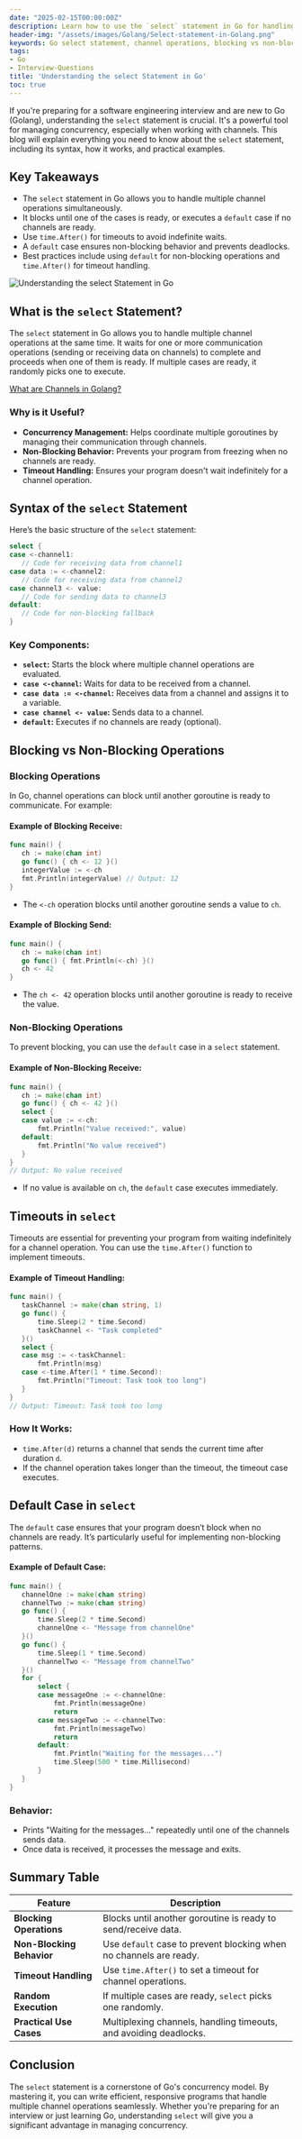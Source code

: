```yaml
---
date: "2025-02-15T00:00:00Z"
description: Learn how to use the `select` statement in Go for handling multiple channel operations, timeouts, and non-blocking patterns. This guide explains the syntax, blocking vs non-blocking behavior, and practical examples for software engineers preparing for interviews.
header-img: "/assets/images/Golang/Select-statement-in-Golang.png"
keywords: Go select statement, channel operations, blocking vs non-blocking, time.After, default case, goroutines, Go concurrency, software engineering interview
tags:
- Go
- Interview-Questions
title: 'Understanding the select Statement in Go'
toc: true
---
```

If you're preparing for a software engineering interview and are new to Go (Golang), understanding the `select` statement is crucial. It's a powerful tool for managing concurrency, especially when working with channels. This blog will explain everything you need to know about the `select` statement, including its syntax, how it works, and practical examples.

## Key Takeaways
- The `select` statement in Go allows you to handle multiple channel operations simultaneously.
- It blocks until one of the cases is ready, or executes a `default` case if no channels are ready.
- Use `time.After()` for timeouts to avoid indefinite waits.
- A `default` case ensures non-blocking behavior and prevents deadlocks.
- Best practices include using `default` for non-blocking operations and `time.After()` for timeout handling.

![Understanding the select Statement in Go](/assets/images/Golang/Select-statement-in-Golang.png)

## What is the `select` Statement?

The `select` statement in Go allows you to handle multiple channel operations at the same time. It waits for one or more communication operations (sending or receiving data on channels) to complete and proceeds when one of them is ready. If multiple cases are ready, it randomly picks one to execute.

[What are Channels in Golang?](/Channels-in-Golang/)

### Why is it Useful?
- **Concurrency Management:** Helps coordinate multiple goroutines by managing their communication through channels.
- **Non-Blocking Behavior:** Prevents your program from freezing when no channels are ready.
- **Timeout Handling:** Ensures your program doesn't wait indefinitely for a channel operation.

## Syntax of the `select` Statement

Here’s the basic structure of the `select` statement:

```go
select {
case <-channel1:
   // Code for receiving data from channel1
case data := <-channel2:
   // Code for receiving data from channel2
case channel3 <- value:
   // Code for sending data to channel3
default:
   // Code for non-blocking fallback
}
```

### Key Components:
- **`select`:** Starts the block where multiple channel operations are evaluated.
- **`case <-channel`:** Waits for data to be received from a channel.
- **`case data := <-channel`:** Receives data from a channel and assigns it to a variable.
- **`case channel <- value`:** Sends data to a channel.
- **`default`:** Executes if no channels are ready (optional).

## Blocking vs Non-Blocking Operations

### Blocking Operations
In Go, channel operations can block until another goroutine is ready to communicate. For example:

#### Example of Blocking Receive:
```go
func main() {
   ch := make(chan int)
   go func() { ch <- 12 }()
   integerValue := <-ch
   fmt.Println(integerValue) // Output: 12
}
```
- The `<-ch` operation blocks until another goroutine sends a value to `ch`.

#### Example of Blocking Send:
```go
func main() {
   ch := make(chan int)
   go func() { fmt.Println(<-ch) }()
   ch <- 42
}
```
- The `ch <- 42` operation blocks until another goroutine is ready to receive the value.

### Non-Blocking Operations
To prevent blocking, you can use the `default` case in a `select` statement.

#### Example of Non-Blocking Receive:
```go
func main() {
   ch := make(chan int)
   go func() { ch <- 42 }()
   select {
   case value := <-ch:
       fmt.Println("Value received:", value)
   default:
       fmt.Println("No value received")
   }
}
// Output: No value received
```
- If no value is available on `ch`, the `default` case executes immediately.

## Timeouts in `select`

Timeouts are essential for preventing your program from waiting indefinitely for a channel operation. You can use the `time.After()` function to implement timeouts.

#### Example of Timeout Handling:
```go
func main() {
   taskChannel := make(chan string, 1)
   go func() {
       time.Sleep(2 * time.Second)
       taskChannel <- "Task completed"
   }()
   select {
   case msg := <-taskChannel:
       fmt.Println(msg)
   case <-time.After(1 * time.Second):
       fmt.Println("Timeout: Task took too long")
   }
}
// Output: Timeout: Task took too long
```

### How It Works:
- `time.After(d)` returns a channel that sends the current time after duration `d`.
- If the channel operation takes longer than the timeout, the timeout case executes.

## Default Case in `select`

The `default` case ensures that your program doesn’t block when no channels are ready. It’s particularly useful for implementing non-blocking patterns.

#### Example of Default Case:
```go
func main() {
   channelOne := make(chan string)
   channelTwo := make(chan string)
   go func() {
       time.Sleep(2 * time.Second)
       channelOne <- "Message from channelOne"
   }()
   go func() {
       time.Sleep(1 * time.Second)
       channelTwo <- "Message from channelTwo"
   }()
   for {
       select {
       case messageOne := <-channelOne:
           fmt.Println(messageOne)
           return
       case messageTwo := <-channelTwo:
           fmt.Println(messageTwo)
           return
       default:
           fmt.Println("Waiting for the messages...")
           time.Sleep(500 * time.Millisecond)
       }
   }
}
```

### Behavior:
- Prints "Waiting for the messages..." repeatedly until one of the channels sends data.
- Once data is received, it processes the message and exits.

## Summary Table

| Feature                  | Description                                                                 |
|--|--|
| **Blocking Operations**  | Blocks until another goroutine is ready to send/receive data.               |
| **Non-Blocking Behavior**| Use `default` case to prevent blocking when no channels are ready.          |
| **Timeout Handling**     | Use `time.After()` to set a timeout for channel operations.                 |
| **Random Execution**     | If multiple cases are ready, `select` picks one randomly.                   |
| **Practical Use Cases**  | Multiplexing channels, handling timeouts, and avoiding deadlocks.           |

## Conclusion

The `select` statement is a cornerstone of Go's concurrency model. By mastering it, you can write efficient, responsive programs that handle multiple channel operations seamlessly. Whether you're preparing for an interview or just learning Go, understanding `select` will give you a significant advantage in managing concurrency.
